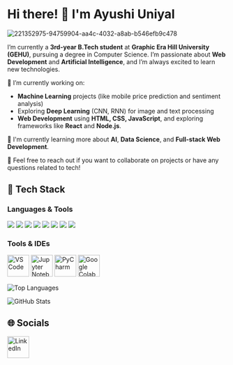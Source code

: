 # Hi there! 👋 I'm Ayushi Uniyal

![221352975-94759904-aa4c-4032-a8ab-b546efb9c478](https://github.com/user-attachments/assets/ebafb048-464b-4325-ad50-da3f58477826)

I’m currently a **3rd-year B.Tech student** at **Graphic Era Hill University (GEHU)**, pursuing a degree in Computer Science. I’m passionate about **Web Development** and **Artificial Intelligence**, and I’m always excited to learn new technologies.

🔭 I’m currently working on:
- **Machine Learning** projects (like mobile price prediction and sentiment analysis)
- Exploring **Deep Learning** (CNN, RNN) for image and text processing
- **Web Development** using **HTML, CSS, JavaScript**, and exploring frameworks like **React** and **Node.js**.
  
🌱 I'm currently learning more about **AI**, **Data Science**, and **Full-stack Web Development**.

💬 Feel free to reach out if you want to collaborate on projects or have any questions related to tech!

## **🚀 Tech Stack**
### Languages & Tools
<p align="left">
  <img src="https://img.shields.io/badge/Python-3776AB?style=for-the-badge&logo=python&logoColor=white" />
  <img src="https://img.shields.io/badge/C-00599C?style=for-the-badge&logo=c&logoColor=white" />
  <img src="https://img.shields.io/badge/C++-00599C?style=for-the-badge&logo=c%2B%2B&logoColor=white" />
  <img src="https://img.shields.io/badge/Java-007396?style=for-the-badge&logo=java&logoColor=white" />
  <img src="https://img.shields.io/badge/JavaScript-F7DF1E?style=for-the-badge&logo=javascript&logoColor=black" />
  <img src="https://img.shields.io/badge/HTML5-E34F26?style=for-the-badge&logo=html5&logoColor=white" />
  <img src="https://img.shields.io/badge/CSS3-1572B6?style=for-the-badge&logo=css3&logoColor=white" />
  <img src="https://img.shields.io/badge/MySQL-4479A1?style=for-the-badge&logo=mysql&logoColor=white" />
</p>

### **Tools & IDEs**
<p align="left">
  <img src="https://cdn.jsdelivr.net/gh/devicons/devicon/icons/vscode/vscode-original.svg" alt="VS Code" width="50"/>
  <img src="https://cdn.jsdelivr.net/gh/devicons/devicon/icons/jupyter/jupyter-original.svg" alt="Jupyter Notebook" width="50"/>
  <img src="https://cdn.jsdelivr.net/gh/devicons/devicon/icons/pycharm/pycharm-original.svg" alt="PyCharm" width="50"/>
  <img src="https://upload.wikimedia.org/wikipedia/commons/thumb/d/d0/Google_Colaboratory_SVG_Logo.svg/512px-Google_Colaboratory_SVG_Logo.svg.png" alt="Google Colab" width="50"/>
</p>

![Top Languages](https://github-readme-stats.vercel.app/api/top-langs/?username=Ayushii-uniyal&layout=compact&theme=dark)

![GitHub Stats](https://github-readme-stats.vercel.app/api?username=Ayushii-uniyal&show_icons=true&theme=dark)

## 🌐 **Socials**
<p align="left">
  <a href="https://www.linkedin.com/in/ayushi-uniyal-84435225b/" target="_blank">
    <img src="https://cdn.jsdelivr.net/gh/devicons/devicon/icons/linkedin/linkedin-original.svg" alt="LinkedIn" width="50"/>
  </a>
</p>





<!--
**Ayushii-uniyal/Ayushii-uniyal** is a ✨ _special_ ✨ repository because its `README.md` (this file) appears on your GitHub profile.

Here are some ideas to get you started:

- 🔭 I’m currently working on ...
- 🌱 I’m currently learning ...
- 👯 I’m looking to collaborate on ...
- 🤔 I’m looking for help with ...
- 💬 Ask me about ...
- 📫 How to reach me: ...
- 😄 Pronouns: ...
- ⚡ Fun fact: ...
-->
